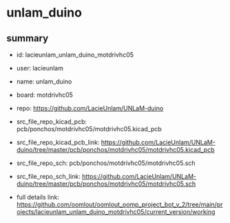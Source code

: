 # unlam_duino
 
## summary 
* id: lacieunlam_unlam_duino_motdrivhc05
* user: lacieunlam
* name: unlam_duino
* board: motdrivhc05
* repo: https://github.com/LacieUnlam/UNLaM-duino
* src_file_repo_kicad_pcb: pcb/ponchos/motdrivhc05/motdrivhc05.kicad_pcb
* src_file_repo_kicad_pcb_link: https://github.com/LacieUnlam/UNLaM-duino/tree/master/pcb/ponchos/motdrivhc05/motdrivhc05.kicad_pcb


* src_file_repo_sch: pcb/ponchos/motdrivhc05/motdrivhc05.sch
* src_file_repo_sch_link: https://github.com/LacieUnlam/UNLaM-duino/tree/master/pcb/ponchos/motdrivhc05/motdrivhc05.sch
* full details link: https://github.com/oomlout/oomlout_oomp_project_bot_v_2/tree/main/projects/lacieunlam_unlam_duino_motdrivhc05/current_version/working  







